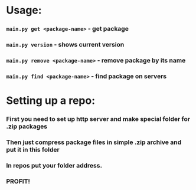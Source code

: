 # Usage:
### ```main.py get <package-name>``` - get package
### ```main.py version``` - shows current version
### ```main.py remove <package-name>``` - remove package by its name
### ```main.py find <package-name>``` - find package on servers

# Setting up a repo:
### First you need to set up http server and make special folder for .zip packages
### Then just compress package files in simple .zip archive and put it in this folder
### In repos put your folder address.
### PROFIT!
